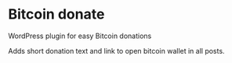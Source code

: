 # Bitcoin donate
WordPress plugin for easy Bitcoin donations

Adds short donation text and link to open bitcoin wallet in all posts.
